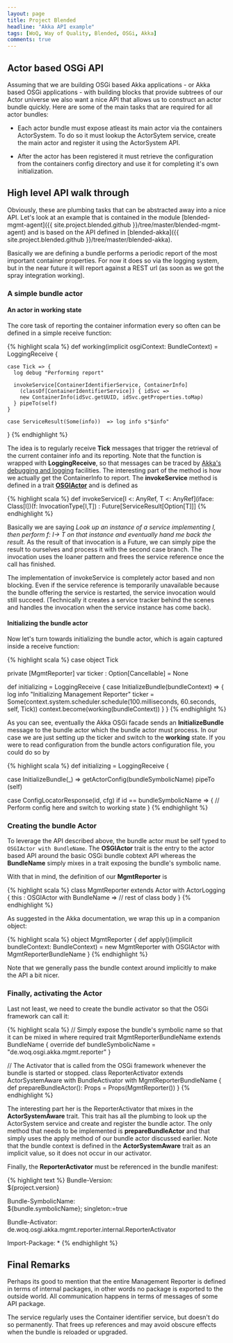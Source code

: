 ```yaml
---
layout: page
title: Project Blended
headline: "Akka API example"
tags: [WoQ, Way of Quality, Blended, OSGi, Akka]
comments: true
---
```

## Actor based OSGi API

Assuming that we are building OSGi based Akka applications - or Akka based OSGi applications - with building blocks that provide subtrees of our Actor universe we also want a nice API that allows us to construct an actor bundle quickly. Here are some of the main tasks that are required for all actor bundles:

* Each actor bundle must expose atleast its main actor via the containers ActorSystem. To do so it must lookup the ActorSytem service, create the main actor and register it using the ActorSystem API.

* After the actor has been registered it must retrieve the configuration from the containers config directory and use it for completing it's own initialization.

## High level API walk through

Obviously, these are plumbing tasks that can be abstracted away into a nice API. Let's look at an example that is contained in the module [blended-mgmt-agent]({{ site.project.blended.github }}/tree/master/blended-mgmt-agent) and is based on the API defined in [blended-akka]({{ site.project.blended.github }}/tree/master/blended-akka).

Basically we are defining a bundle performs a periodic report of the most important container properties. For now it does so via the logging system, but in the near future it will report against a REST url (as soon as we got the spray integration working).

### A simple bundle actor

#### An actor in working state

The core task of reporting the container information every so often can be defined in a simple receive function:

{% highlight scala %}
  def working(implicit osgiContext: BundleContext) = LoggingReceive {

    case Tick => {
      log debug "Performing report"

      invokeService[ContainerIdentifierService, ContainerInfo]
        (classOf[ContainerIdentifierService]) { idSvc =>
        new ContainerInfo(idSvc.getUUID, idSvc.getProperties.toMap)
      } pipeTo(self)
    }

    case ServiceResult(Some(info))  => log info s"$info"
  }
{% endhighlight %}

The idea is to regularly receive __Tick__ messages that trigger the retrieval of the current container info and its reporting. Note that the function is wrapped with __LoggingReceive__, so that messages can be traced by [Akka's debugging and logging](http://doc.akka.io/docs/akka/snapshot/java/logging.html) facilities. The interesting part of the method is how we actually get the ContainerInfo to report. The __invokeService__ method is defined in a trait [__OSGIActor__](https://github.com/woq/de.woq.osgi.java/blob/master/blended-akka/src/main/scala/de/woq/blended/akka/OSGIActor.scala) and is defined as

{% highlight scala %}
def invokeService[I <: AnyRef, T <: AnyRef](iface: Class[I])(f: InvocationType[I,T])
  : Future[ServiceResult[Option[T]]]
{% endhighlight %}

Basically we are saying *Look up an instance of a service implementing I, then perform f: I-> T on that instance and eventually hand me back the result.* As the result of that invocation is a Future, we can simply pipe the result to ourselves and process it with the second case branch. The invocation uses the loaner pattern and frees the service reference once the call has finished.

The implementation of invokeService is completely actor based and non blocking. Even if the service reference is temporarily unavailable because the bundle offering the service is restarted, the service invocation would still succeed. (Technically it creates a service tracker behind the scenes and handles the invocation when the service instance has come back).

#### Initializing the bundle actor

Now let's turn towards initializing the bundle actor, which is again captured inside a receive function:

{% highlight scala %}
case object Tick

private [MgmtReporter] var ticker : Option[Cancellable] = None

def initializing = LoggingReceive {
  case InitializeBundle(bundleContext) => {
    log info "Initializing Management Reporter"
    ticker = Some(context.system.scheduler.schedule(100.milliseconds, 60.seconds, self, Tick))
    context.become(working(bundleContext))
  }
}
{% endhighlight %}

As you can see, eventually the Akka OSGi facade sends an __InitializeBundle__ message to the bundle actor which the bundle actor must process. In our case we are just setting up the ticker and switch to the __working__ state. If you were to read configuration from the bundle actors configuration file, you could do so by

{% highlight scala %}
def initializing = LoggingReceive {

  case InitializeBundle(_) => getActorConfig(bundleSymbolicName) pipeTo (self)

  case ConfigLocatorResponse(id, cfg) if id == bundleSymbolicName => {
    // Perform config here and switch to working state
  }
{% endhighlight %}

### Creating the bundle Actor

To leverage the API described above, the bundle actor must be self typed to ```OSGIActor with BundleName```. The __OSGIActor__ trait is the entry to the actor based API around the basic OSGi bundle cobtext API whereas the __BundleName__ simply mixes in a trait exposing the bundle's symbolic name.

With that in mind, the definition of our __MgmtReporter__ is

{% highlight scala %}
class MgmtReporter extends Actor with ActorLogging { this : OSGIActor with BundleName =>
  // rest of class body
}
{% endhighlight %}

As suggested in the Akka documentation, we wrap this up in a companion object:

{% highlight scala %}
object MgmtReporter {
  def apply()(implicit bundleContext: BundleContext) = new MgmtReporter with OSGIActor with MgmtReporterBundleName
}
{% endhighlight %}

Note that we generally pass the bundle context around implicitly to make the API a bit nicer.

### Finally, activating the Actor

Last not least, we need to create the bundle activator so that the OSGi framework can call it:

{% highlight scala %}
// Simply expose the bundle's symbolic name so that it can be mixed in where required
trait MgmtReporterBundleName extends BundleName {
  override def bundleSymbolicName = "de.woq.osgi.akka.mgmt.reporter"
}

// The Activator that is called from the OSGi framework whenever the bundle is started or stopped.
class ReporterActivator extends ActorSystemAware with BundleActivator with MgmtReporterBundleName {
  def prepareBundleActor(): Props = Props(MgmtReporter())
}
{% endhighlight %}

The interesting part her is the ReporterActivator that mixes in the __ActorSystemAware__ trait. This trait has all the plumbing to look up the ActorSystem service and create and register the bundle actor. The only method that needs to be implemented is __prepareBundleActor__ and that simply uses the apply method of our bundle actor discussed earlier. Note that the bundle context is defined in the __ActorSystemAware__ trait as an implicit value, so it does not occur in our activator.

Finally, the __ReporterActivator__ must be referenced in the bundle manifest:

{% highlight text %}
Bundle-Version:\
  ${project.version}

Bundle-SymbolicName:\
  ${bundle.symbolicName}; singleton:=true

Bundle-Activator:\
  de.woq.osgi.akka.mgmt.reporter.internal.ReporterActivator

Import-Package: *
{% endhighlight %}

## Final Remarks

Perhaps its good to mention that the entire Management Reporter is defined in terms of internal packages, in other words no package is exported to the outside world. All communication happens in terms of messages of some API package.

The service regularly uses the Container identifier service, but doesn't do so permanently. That frees up references and may avoid obscure effects when the bundle is reloaded or upgraded.